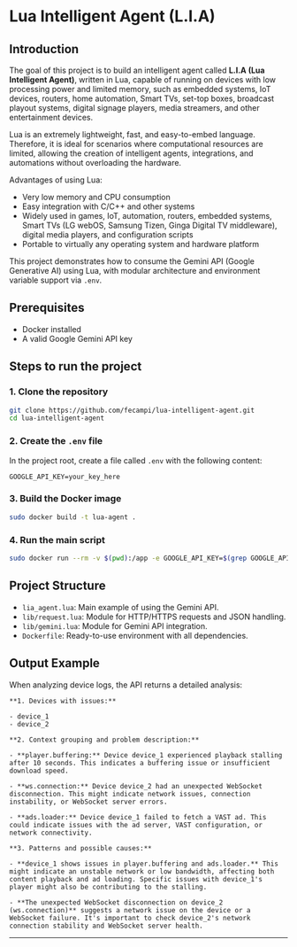 

# Lua Intelligent Agent (L.I.A)


## Introduction

The goal of this project is to build an intelligent agent called **L.I.A (Lua Intelligent Agent)**, written in Lua, capable of running on devices with low processing power and limited memory, such as embedded systems, IoT devices, routers, home automation, Smart TVs, set-top boxes, broadcast playout systems, digital signage players, media streamers, and other entertainment devices.

Lua is an extremely lightweight, fast, and easy-to-embed language. Therefore, it is ideal for scenarios where computational resources are limited, allowing the creation of intelligent agents, integrations, and automations without overloading the hardware.

Advantages of using Lua:
- Very low memory and CPU consumption
- Easy integration with C/C++ and other systems
- Widely used in games, IoT, automation, routers, embedded systems, Smart TVs (LG webOS, Samsung Tizen, Ginga Digital TV middleware), digital media players, and configuration scripts
- Portable to virtually any operating system and hardware platform

This project demonstrates how to consume the Gemini API (Google Generative AI) using Lua, with modular architecture and environment variable support via `.env`.

## Prerequisites
- Docker installed
- A valid Google Gemini API key

## Steps to run the project

### 1. Clone the repository
```sh
git clone https://github.com/fecampi/lua-intelligent-agent.git
cd lua-intelligent-agent
```

### 2. Create the `.env` file
In the project root, create a file called `.env` with the following content:

```
GOOGLE_API_KEY=your_key_here
```

### 3. Build the Docker image
```sh
sudo docker build -t lua-agent .
```

### 4. Run the main script
```sh
sudo docker run --rm -v $(pwd):/app -e GOOGLE_API_KEY=$(grep GOOGLE_API_KEY .env | cut -d '=' -f2-) lua-agent lua5.4 demo.lua
```

## Project Structure
- `lia_agent.lua`: Main example of using the Gemini API.
- `lib/request.lua`: Module for HTTP/HTTPS requests and JSON handling.
- `lib/gemini.lua`: Module for Gemini API integration.
- `Dockerfile`: Ready-to-use environment with all dependencies.

## Output Example

When analyzing device logs, the API returns a detailed analysis:

```
**1. Devices with issues:**

- device_1
- device_2

**2. Context grouping and problem description:**

- **player.buffering:** Device device_1 experienced playback stalling after 10 seconds. This indicates a buffering issue or insufficient download speed.

- **ws.connection:** Device device_2 had an unexpected WebSocket disconnection. This might indicate network issues, connection instability, or WebSocket server errors.

- **ads.loader:** Device device_1 failed to fetch a VAST ad. This could indicate issues with the ad server, VAST configuration, or network connectivity.

**3. Patterns and possible causes:**

- **device_1 shows issues in player.buffering and ads.loader.** This might indicate an unstable network or low bandwidth, affecting both content playback and ad loading. Specific issues with device_1's player might also be contributing to the stalling.

- **The unexpected WebSocket disconnection on device_2 (ws.connection)** suggests a network issue on the device or a WebSocket failure. It's important to check device_2's network connection stability and WebSocket server health.
```

---



